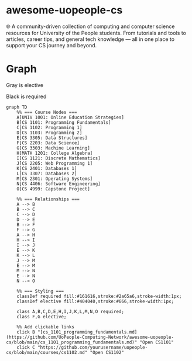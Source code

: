 # awesome-uopeople-cs
🌐 A community-driven collection of computing and computer science resources for University of the People students. From tutorials and tools to articles, career tips, and general tech knowledge — all in one place to support your CS journey and beyond.

# Graph
Gray is elective

Black is required
```mermaid
graph TD
    %% === Course Nodes ===
    A[UNIV 1001: Online Education Strategies]
    B[CS 1101: Programming Fundamentals]
    C[CS 1102: Programming 1]
    D[CS 1103: Programming 2]
    E[CS 3305: Data Structures]
    F[CS 2203: Data Science]
    G[CS 3303: Machine Learning]
    H[MATH 1201: College Algebra]
    I[CS 1121: Discrete Mathematics]
    J[CS 2205: Web Programming 1]
    K[CS 2401: Databases 1]
    L[CS 3307: Databases 2]
    M[CS 2301: Operating Systems]
    N[CS 4406: Software Engineering]
    O[CS 4999: Capstone Project]

    %% === Relationships ===
    A --> B
    B --> C
    C --> D
    D --> E
    B --> F
    F --> G
    A --> H
    H --> I
    I --> J
    E --> K
    K --> L
    J --> M
    E --> M
    M --> N
    E --> N
    N --> O

    %% === Styling ===
    classDef required fill:#161616,stroke:#2a65a6,stroke-width:1px;
    classDef elective fill:#404040,stroke:#666,stroke-width:1px;

    class A,B,C,D,E,H,I,J,K,L,M,N,O required;
    class F,G elective;

    %% Add clickable links
    click B "[cs_1101_programming_fundamentals.md](https://github.com/UoPeople-Computing-Network/awesome-uopeople-cs/blob/main/cs_1101_programming_fundamentals.md)" "Open CS1101"
    click C "https://github.com/yourusername/uopeople-cs/blob/main/courses/cs1102.md" "Open CS1102"
```

